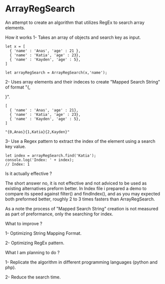 # ArrayRegSearch
An attempt to create an algorithm that utilizes RegEx to search array elements. 

How it works
 1- Takes an array of objects and search key as input.
    
    let x = [
      { 'name' : 'Anas', 'age' : 21 },
      { 'name' : 'Katia', 'age' : 23},
      { 'name' : 'Kayden', 'age' : 5},
    ]
    
    let arrayRegSearch = ArrayRegSearch(x,'name');
 
 2- Uses array elements and their indeces to create "Mapped Search String" of format "{<index>,<search key value>}".
    
    [
      { 'name' : 'Anas', 'age' : 21},
      { 'name' : 'Katia', 'age' : 23},
      { 'name' : 'Kayden', 'age' : 5},
    ]
    
    "{0,Anas}{1,Katia}{2,Kayden}"
    
 3- Use a Regex pattern to extract the index of the element using a search key value.
 
    let index = arrayRegSearch.find('Katia');
    console.log('Index: ' + index);
    // Index: 1
 
Is it actually effective ?
  
  The short answer no, it is not effective and not adviced to be used as existing alternatives preform better.
  In Index file i prepared a demo to compare its speed against filter() and findIndex(), and as you may expected both preformed better, 
  roughly 2 to 3 times fasters than ArrayRegSearch.
  
  As a note the process of "Mapped Search String" creation is not measured as part of preformance, only the searching for index.
  
 What to improve ? 
  
 1- Optimizing String Mapping Format.
 
 2- Optimizing RegEx pattern.
  
 What I am planning to do ?
 
 1- Replicate the algorithm in different programming languages (python and php).
 
 2- Reduce the search time.
  
  
 
  

  

  
